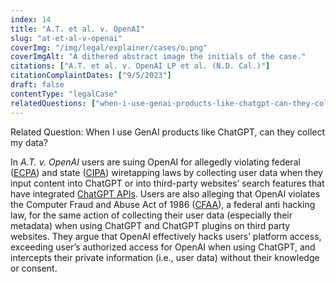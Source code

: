 ```yaml
---
index: 14
title: "A.T. et al. v. OpenAI"
slug: "at-et-al-v-openai"
coverImg: "/img/legal/explainer/cases/o.png"
coverImgAlt: "A dithered abstract image the initials of the case."
citations: ["A.T. et al. v. OpenAI LP et al. (N.D. Cal.)"]
citationComplaintDates: ["9/5/2023"]
draft: false 
contentType: "legalCase"
relatedQuestions: ["when-i-use-genai-products-like-chatgpt-can-they-collect-my-data"]
---
```


Related Question: When I use GenAI products like ChatGPT, can they collect my data? 

In *A.T. v. OpenAI* users are suing OpenAI for allegedly violating federal ([ECPA](https://epic.org/ecpa/)) and state ([CIPA](https://www.keglawyers.com/wiretapping-laws-penal-code-631#:~:text=California%20Penal%20Code%20631%20PC,listen%20to%20their%20private%20communications.)) wiretapping laws by collecting user data when they input content into ChatGPT or into third-party websites’ search features that have integrated [ChatGPT APIs](https://roedigital.com/chat-gpt-plugins/#:~:text=Some%203rd%20party%20plugins%20are,OpenTable%2C%20Wolfram%2C%20and%20Zapier.). Users are also alleging that OpenAI violates the Computer Fraud and Abuse Act of 1986 ([CFAA](https://www.govinfo.gov/content/pkg/USCODE-2020-title18/html/USCODE-2020-title18-partI-chap47-sec1030.htm)), a federal anti hacking law, for the same action of collecting their user data (especially their metadata) when using ChatGPT and ChatGPT plugins on third party websites. They argue that OpenAI effectively hacks users’ platform access, exceeding user’s authorized access for OpenAI when using ChatGPT, and intercepts their private information (i.e., user data) without their knowledge or consent.


